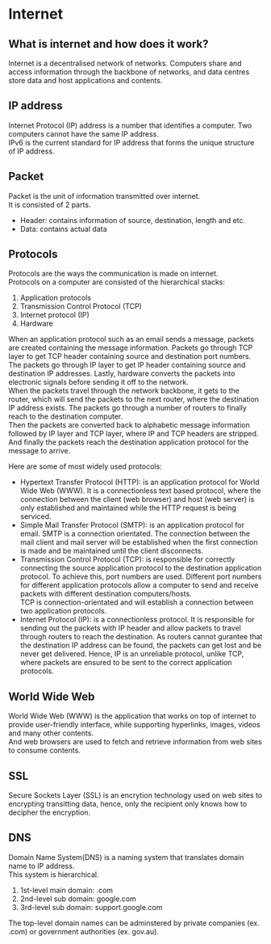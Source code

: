 # Internet

## What is internet and how does it work?
Internet is a decentralised network of networks. Computers share and access information through the backbone of networks,
and data centres store data and host applications and contents.

## IP address
Internet Protocol (IP) address is a number that identifies a computer. Two computers cannot have the same IP address.<br>
IPv6 is the current standard for IP address that forms the unique structure of IP address.

## Packet
Packet is the unit of information transmitted over internet.<br>
It is consisted of 2 parts.
- Header: contains information of source, destination, length and etc.
- Data: contains actual data

## Protocols
Protocols are the ways the communication is made on internet.<br>
Protocols on a computer are consisted of the hierarchical stacks:
1. Application protocols
2. Transmission Control Protocol (TCP)
3. Internet protocol (IP)
4. Hardware

When an application protocol such as an email sends a message, packets are created containing the message information. Packets go through TCP layer
to get TCP header containing source and destination port numbers. The packets go through IP layer to get IP header containing source and 
destination IP addresses. Lastly, hardware converts the packets into electronic signals before sending it off to the network.<br>
When the packets travel through the network backbone, it gets to the router, which will send the packets to the next router, where the destination
IP address exists. The packets go through a number of routers to finally reach to the destination computer.<br>
Then the packets are converted back to alphabetic message information followed by IP layer and TCP layer, where IP and TCP headers are stripped.
And finally the packets reach the destination application protocol for the message to arrive.

Here are some of most widely used protocols:
- Hypertext Transfer Protocol (HTTP): is an application protocol for World Wide Web (WWW). It is a connectionless text based protocol, where the
connection between the client (web browser) and host (web server) is only established and maintained while the HTTP request is being serviced.
- Simple Mail Transfer Protocol (SMTP): is an application protocol for email. SMTP is a connection orientated. The connection between the
mail client and mail server will be established when the first connection is made and be maintained until the client disconnects.
- Transmission Control Protocol (TCP): is responsible for correctly connecting the source application protocol to the destination application protocol.
To achieve this, port numbers are used. Different port numbers for different application protocols allow a computer to send and receive packets 
with different destination computers/hosts.<br>
TCP is connection-orientated and will establish a connection between two application protocols.
- Internet Protocol (IP): is a connectionless protocol. It is responsible for sending out the packets with IP header and allow packets to travel
through routers to reach the destination. As routers cannot gurantee that the destination IP address can be found, the packets can get lost and
be never get delivered. Hence, IP is an unreliable protocol, unlike TCP, where packets are ensured to be sent to the correct application protocols.

## World Wide Web
World Wide Web (WWW) is the application that works on top of internet to provide user-friendly interface,
while supporting hyperlinks, images, videos and many other contents.<br>
And web browsers are used to fetch and retrieve information from web sites to consume contents.

## SSL
Secure Sockets Layer (SSL) is an encrytion technology used on web sites to encrypting transitting data,
hence, only the recipient only knows how to decipher the encryption. 

## DNS
Domain Name System(DNS) is a naming system that translates domain name to IP address.<br>
This system is hierarchical.
1. 1st-level main domain: .com
2. 2nd-level sub domain: google.com
3. 3rd-level sub domain: support.google.com

The top-level domain names can be adminstered by private companies (ex. .com) or government authorities (ex. gov.au).
